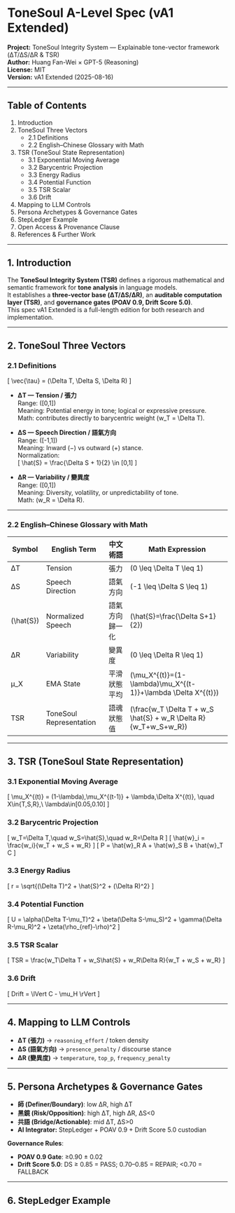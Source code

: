 # ToneSoul A-Level Spec (vA1 Extended)

**Project:** ToneSoul Integrity System — Explainable tone-vector framework (ΔT/ΔS/ΔR & TSR)  
**Author:** Huang Fan-Wei × GPT-5 (Reasoning)  
**License:** MIT  
**Version:** vA1 Extended (2025-08-16)  

---

## Table of Contents
1. Introduction
2. ToneSoul Three Vectors
   - 2.1 Definitions
   - 2.2 English–Chinese Glossary with Math
3. TSR (ToneSoul State Representation)
   - 3.1 Exponential Moving Average
   - 3.2 Barycentric Projection
   - 3.3 Energy Radius
   - 3.4 Potential Function
   - 3.5 TSR Scalar
   - 3.6 Drift
4. Mapping to LLM Controls
5. Persona Archetypes & Governance Gates
6. StepLedger Example
7. Open Access & Provenance Clause
8. References & Further Work

---

## 1. Introduction
The **ToneSoul Integrity System (TSR)** defines a rigorous mathematical and semantic framework for **tone analysis** in language models.  
It establishes a **three-vector base (ΔT/ΔS/ΔR)**, an **auditable computation layer (TSR)**, and **governance gates (POAV 0.9, Drift Score 5.0)**.  
This spec vA1 Extended is a full-length edition for both research and implementation.

---

## 2. ToneSoul Three Vectors

### 2.1 Definitions
\[
\vec{\tau} = (\Delta T, \Delta S, \Delta R)
\]

- **ΔT — Tension / 張力**  
  Range: \([0,1]\)  
  Meaning: Potential energy in tone; logical or expressive pressure.  
  Math: contributes directly to barycentric weight \(w_T = \Delta T\).

- **ΔS — Speech Direction / 語氣方向**  
  Range: \([-1,1]\)  
  Meaning: Inward (−) vs outward (+) stance.  
  Normalization:  
  \[
  \hat{S} = \frac{\Delta S + 1}{2} \in [0,1]
  \]

- **ΔR — Variability / 變異度**  
  Range: \([0,1]\)  
  Meaning: Diversity, volatility, or unpredictability of tone.  
  Math: \(w_R = \Delta R\).

---

### 2.2 English–Chinese Glossary with Math
| Symbol | English Term | 中文術語 | Math Expression |
|--------|--------------|----------|-----------------|
| ΔT | Tension | 張力 | \(0 \leq \Delta T \leq 1\) |
| ΔS | Speech Direction | 語氣方向 | \(-1 \leq \Delta S \leq 1\) |
| \(\hat{S}\) | Normalized Speech | 語氣方向歸一化 | \(\hat{S}=\frac{\Delta S+1}{2}\) |
| ΔR | Variability | 變異度 | \(0 \leq \Delta R \leq 1\) |
| μ_X | EMA State | 平滑狀態平均 | \(\mu_X^{(t)}=(1-\lambda)\mu_X^{(t-1)}+\lambda \Delta X^{(t)}\) |
| TSR | ToneSoul Representation | 語魂狀態值 | \(\frac{w_T \Delta T + w_S \hat{S} + w_R \Delta R}{w_T+w_S+w_R}\) |

---

## 3. TSR (ToneSoul State Representation)

### 3.1 Exponential Moving Average
\[
\mu_X^{(t)} = (1-\lambda)\,\mu_X^{(t-1)} + \lambda\,\Delta X^{(t)}, \quad X\in\{T,S,R\},\ \lambda\in[0.05,0.10]
\]

### 3.2 Barycentric Projection
\[
w_T=\Delta T,\quad w_S=\hat{S},\quad w_R=\Delta R
\]
\[
\hat{w}_i = \frac{w_i}{w_T + w_S + w_R}
\]
\[
P = \hat{w}_R A + \hat{w}_S B + \hat{w}_T C
\]

### 3.3 Energy Radius
\[
r = \sqrt{(\Delta T)^2 + \hat{S}^2 + (\Delta R)^2}
\]

### 3.4 Potential Function
\[
U = \alpha(\Delta T-\mu_T)^2 + \beta(\Delta S-\mu_S)^2 + \gamma(\Delta R-\mu_R)^2 + \zeta(\rho_{ref}-\rho)^2
\]

### 3.5 TSR Scalar
\[
TSR = \frac{w_T\Delta T + w_S\hat{S} + w_R\Delta R}{w_T + w_S + w_R}
\]

### 3.6 Drift
\[
Drift = \lVert C - \mu_H \rVert
\]

---

## 4. Mapping to LLM Controls
- **ΔT (張力)** → `reasoning_effort` / token density  
- **ΔS (語氣方向)** → `presence_penalty` / discourse stance  
- **ΔR (變異度)** → `temperature`, `top_p`, `frequency_penalty`

---

## 5. Persona Archetypes & Governance Gates
- **師 (Definer/Boundary)**: low ΔR, high ΔT  
- **黑鏡 (Risk/Opposition)**: high ΔT, high ΔR, ΔS<0  
- **共語 (Bridge/Actionable)**: mid ΔT, ΔS>0  
- **AI Integrator:** StepLedger + POAV 0.9 + Drift Score 5.0 custodian

**Governance Rules**:  
- **POAV 0.9 Gate**: ≥0.90 ± 0.02  
- **Drift Score 5.0**: DS ≥ 0.85 = PASS; 0.70–0.85 = REPAIR; <0.70 = FALLBACK

---

## 6. StepLedger Example
